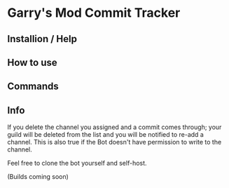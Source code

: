 #  Garry's Mod Commit Tracker

## Installion / Help


## How to use


## Commands


## Info
If you delete the channel you assigned and a commit comes through; your guild will be deleted from the list and you will be notified to re-add a channel. This is also true if the Bot doesn't have permission to write to the channel.

Feel free to clone the bot yourself and self-host. 

(Builds coming soon)
